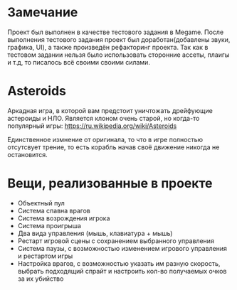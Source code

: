 # Замечание
Проект был выполнен в качестве тестового задания в Megame. После выполнения тестового задания проект был доработан(добавлены звуки, графика, UI), а также произведён рефакторинг проекта. Так как в тестовом задании нельзя было использовать сторонние ассеты, плаигы и т.д, то писалось всё своими своими силами.
# Asteroids
Аркадная игра, в которой вам предстоит уничтожать дрейфующие астероиды и НЛО. Является клоном очень старой, но когда-то популярный игры: https://ru.wikipedia.org/wiki/Asteroids

Единственное измнение от оригинала, то что в игре полностью отсутсвует трение, то есть корабль начав своё движение никогда не остановится.
# Вещи, реализованные в проекте
* Объектный пул
* Система спавна врагов
* Система возрождения игрока
* Система проигрыша
* Два вида управления (мышь, клавиатура + мышь)
* Рестарт игровой сцены с сохранением выбранного управления
* Система паузы, с возможностью изменением игрового управления и рестартом игры
* Настройка врагов, с возможностью указать им разную скорость, выбрать подходящий спрайт и настроить кол-во получаемых очков за их убийство
# 
